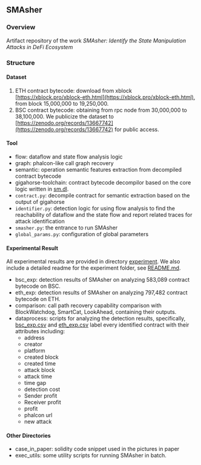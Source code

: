 ## SMAsher

### Overview

Artifact repository of the work _SMAsher: Identify the State Manipulation Attacks in DeFi Ecosystem_

### Structure

#### Dataset

1. ETH contract bytecode: download from xblock [https://xblock.pro/xblock-eth.html](https://xblock.pro/xblock-eth.html), from block 15,000,000 to 19,250,000.
2. BSC contract bytecode: obtaining from rpc node from 30,000,000 to 38,100,000. We publicize the dataset to [https://zenodo.org/records/13667742](https://zenodo.org/records/13667742) for public access.

#### Tool

-   flow: dataflow and state flow analysis logic
-   graph: phalcon-like call graph recovery
-   semantic: operation semantic features extraction from decompiled contract bytecode
-   gigahorse-toolchain: contract bytecode decompilor based on the core logic written in [sm.dl](gigahorse-toolchain/clients/sm.dl).
-   `contract.py`: decompile contract for semantic extraction based on the output of gigahorse
-   `identifier.py`: detection logic for using flow analysis to find the reachability of dataflow and the state flow and report related traces for attack identification
-   `smasher.py`: the entrance to run SMAsher
-   `global_params.py`: configuration of global parameters

#### Experimental Result

All experimental results are provided in directory [experiment](experiment). We also include a detailed readme for the experiment folder, see [README.md](experiment/README.md).

-   bsc_exp: detection results of SMAsher on analyzing 583,089 contract bytecode on BSC.
-   eth_exp: detection results of SMAsher on analyzing 797,482 contract bytecode on ETH.
-   comparison: call path recovery capability comparison with BlockWatchdog, SmartCat, LookAhead, containing their outputs.
-   dataprocess: scripts for analyzing the detection results, specifically, [bsc_exp.csv](experiment/dataprocess/bsc_exp.csv) and [eth_exp.csv](experiment/dataprocess/eth_exp.csv) label every identified contract with their attributes including:
    -   address
    -   creator
    -   platform
    -   created block
    -   created time
    -   attack block
    -   attack time
    -   time gap
    -   detection cost
    -   Sender profit
    -   Receiver profit
    -   profit
    -   phalcon url
    -   new attack

#### Other Directories

-   case_in_paper: solidity code snippet used in the pictures in paper
-   exec_utils: some utility scripts for running SMAsher in batch.
